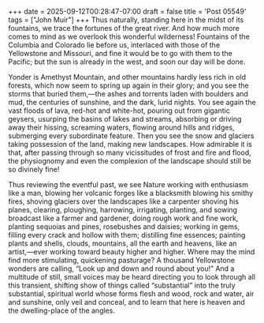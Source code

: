 +++
date = 2025-09-12T00:28:47-07:00
draft = false
title = 'Post 05549'
tags = ["John Muir"]
+++
Thus naturally, standing here in the midst of its fountains, we trace the fortunes of the great river. And how much more comes to mind as we overlook this wonderful wilderness! Fountains of the Columbia and Colorado lie before us, interlaced with those of the Yellowstone and Missouri, and fine it would be to go with them to the Pacific; but the sun is already in the west, and soon our day will be done.

Yonder is Amethyst Mountain, and other mountains hardly less rich in old forests, which now seem to spring up again in their glory; and you see the storms that buried them,—the ashes and torrents laden with boulders and mud, the centuries of sunshine, and the dark, lurid nights. You see again the vast floods of lava, red-hot and white-hot, pouring out from gigantic geysers, usurping the basins of lakes and streams, absorbing or driving away their hissing, screaming waters, flowing around hills and ridges, submerging every subordinate feature. Then you see the snow and glaciers taking possession of the land, making new landscapes. How admirable it is that, after passing through so many vicissitudes of frost and fire and flood, the physiognomy and even the complexion of the landscape should still be so divinely fine!

Thus reviewing the eventful past, we see Nature working with enthusiasm like a man, blowing her volcanic forges like a blacksmith blowing his smithy fires, shoving glaciers over the landscapes like a carpenter shoving his planes, clearing, ploughing, harrowing, irrigating, planting, and sowing broadcast like a farmer and gardener, doing rough work and fine work, planting sequoias and pines, rosebushes and daisies; working in gems, filling every crack and hollow with them; distilling fine essences; painting plants and shells, clouds, mountains, all the earth and heavens, like an artist,—ever working toward beauty higher and higher. Where may the mind find more stimulating, quickening pasturage? A thousand Yellowstone wonders are calling, “Look up and down and round about you!” And a multitude of still, small voices may be heard directing you to look through all this transient, shifting show of things called “substantial” into the truly substantial, spiritual world whose forms flesh and wood, rock and water, air and sunshine, only veil and conceal, and to learn that here is heaven and the dwelling-place of the angles.
